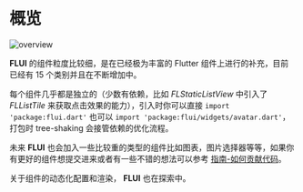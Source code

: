 # 概览

![overview](http://abtfun.oss-cn-beijing.aliyuncs.com/img/2019-12-15-components_overview.png)

**FLUI** 的组件粒度比较细，是在已经极为丰富的 Flutter 组件上进行的补充，目前已经有 15 个类别并且在不断增加中。

每个组件几乎都是独立的（少数有依赖，比如 *FLStaticListView* 中引入了 *FLListTile* 来获取点击效果的能力），引入时你可以直接 `import 'package:flui.dart'` 也可以 `import 'package:flui/widgets/avatar.dart'`，打包时 tree-shaking 会接管依赖的优化流程。

未来 **FLUI** 也会加入一些比较重的类型的组件比如图表，图片选择器等等，如果你有更好的组件想提交进来或者有一些不错的想法可以参考 [指南-如何贡献代码](https://flui.xin/guide.html#如何贡献代码)。

关于组件的动态化配置和渲染， **FLUI** 也在探索中。


